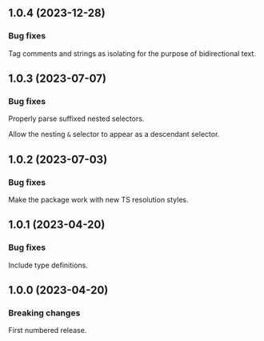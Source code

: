## 1.0.4 (2023-12-28)

### Bug fixes

Tag comments and strings as isolating for the purpose of bidirectional text.

## 1.0.3 (2023-07-07)

### Bug fixes

Properly parse suffixed nested selectors.

Allow the nesting `&` selector to appear as a descendant selector.

## 1.0.2 (2023-07-03)

### Bug fixes

Make the package work with new TS resolution styles.

## 1.0.1 (2023-04-20)

### Bug fixes

Include type definitions.

## 1.0.0 (2023-04-20)

### Breaking changes

First numbered release.
